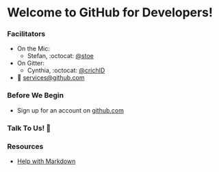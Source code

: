 # Welcome to GitHub for Developers!

### Facilitators
- On the Mic:
  - Stefan, :octocat: [@stoe](http://github.com/stoe)
- On Gitter:
  - Cynthia, :octocat: [@crichID](http://github.com/crichID)
- :email: [services@github.com](mailto:services@github.com)

### Before We Begin
- Sign up for an account on [github.com](http://github.com)

### Talk To Us! :speech_balloon:


### Resources
- [Help with Markdown](https://guides.github.com/features/mastering-markdown/)
